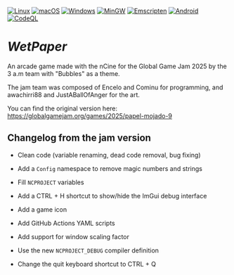 [![Linux](https://github.com/encelo/WetPaper/workflows/Linux/badge.svg)](https://github.com/encelo/WetPaper/actions?workflow=Linux)
[![macOS](https://github.com/encelo/WetPaper/workflows/macOS/badge.svg)](https://github.com/encelo/WetPaper/actions?workflow=macOS)
[![Windows](https://github.com/encelo/WetPaper/workflows/Windows/badge.svg)](https://github.com/encelo/WetPaper/actions?workflow=Windows)
[![MinGW](https://github.com/encelo/WetPaper/workflows/MinGW/badge.svg)](https://github.com/encelo/WetPaper/actions?workflow=MinGW)
[![Emscripten](https://github.com/encelo/WetPaper/workflows/Emscripten/badge.svg)](https://github.com/encelo/WetPaper/actions?workflow=Emscripten)
[![Android](https://github.com/encelo/WetPaper/workflows/Android/badge.svg)](https://github.com/encelo/WetPaper/actions?workflow=Android)
[![CodeQL](https://github.com/encelo/WetPaper/workflows/CodeQL/badge.svg)](https://github.com/encelo/WetPaper/actions?workflow=CodeQL)

# *WetPaper*
An arcade game made with the nCine for the Global Game Jam 2025 by the 3 a.m team with "Bubbles" as a theme.

The jam team was composed of Encelo and Cominu for programming, and awachirri88 and JustABallOfAnger for the art.

You can find the original version here: https://globalgamejam.org/games/2025/papel-mojado-9

## Changelog from the jam version

- Clean code (variable renaming, dead code removal, bug fixing)
- Add a `Config` namespace to remove magic numbers and strings
- Fill `NCPROJECT` variables
- Add a CTRL + H shortcut to show/hide the ImGui debug interface
- Add a game icon
- Add GitHub Actions YAML scripts

- Add support for window scaling factor
- Use the new `NCPROJECT_DEBUG` compiler definition
- Change the quit keyboard shortcut to CTRL + Q


